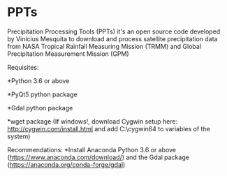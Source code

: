 # PPTs
Precipitation Processing Tools (PPTs) it's an open source code developed by Vinícius Mesquita to download and process satellite precipitation data from NASA Tropical Rainfall Measuring Mission (TRMM) and Global Precipitation Measurement Mission (GPM)

Requisites:

  *Python 3.6 or above
  
  *PyQt5 python package
  
  *Gdal python package
  
  *wget package (If windows!, download Cygwin setup here: http://cygwin.com/install.html and add C:\cygwin64 to variables of the system)
  
  
Recommendations: 
  *Install Anaconda Python 3.6 or above (https://www.anaconda.com/download/) and the Gdal package (https://anaconda.org/conda-forge/gdal)
